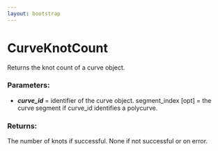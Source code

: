 ```yaml
---
layout: bootstrap
---
```


# CurveKnotCount

Returns the knot count of a curve object.
        

### Parameters:

- ***curve_id*** = identifier of the curve object.
segment_index [opt] = the curve segment if curve_id identifies a polycurve.
        

### Returns:


The number of knots if successful.
None if not successful or on error.
        
